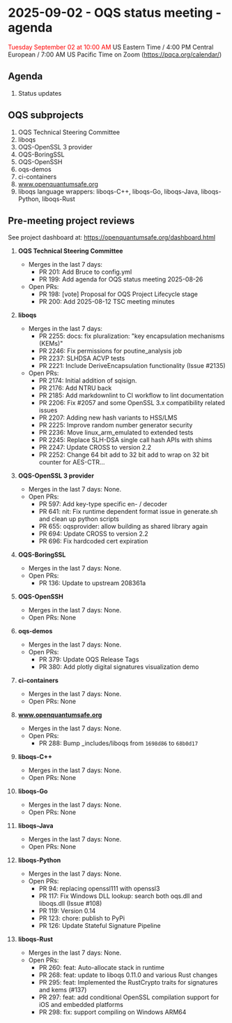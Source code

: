 # 2025-09-02 - OQS status meeting - agenda

<span style="color: red;"> Tuesday September 02 at 10:00 AM </span> US Eastern Time / 4:00 PM Central European / 7:00 AM US Pacific Time on Zoom (https://pqca.org/calendar/)

## Agenda

1. Status updates

## OQS subprojects

1. OQS Technical Steering Committee
2. liboqs
3. OQS-OpenSSL 3 provider
4. OQS-BoringSSL
5. OQS-OpenSSH
6. oqs-demos
7. ci-containers
8. www.openquantumsafe.org
9. liboqs language wrappers: liboqs-C++, liboqs-Go, liboqs-Java, liboqs-Python, liboqs-Rust

## Pre-meeting project reviews

See project dashboard at: https://openquantumsafe.org/dashboard.html

1. **OQS Technical Steering Committee**


	- Merges in the last 7 days:
		 - PR 201: Add Bruce to config.yml
		 - PR 199: Add agenda for OQS status meeting 2025-08-26
	- Open PRs:
		 - PR 198: [vote] Proposal for OQS Project Lifecycle stage
		 - PR 200: Add 2025-08-12 TSC meeting minutes


2. **liboqs**


	- Merges in the last 7 days:
		 - PR 2255: docs: fix pluralization: "key encapsulation mechanisms (KEMs)"
		 - PR 2246: Fix permissions for poutine\_analysis job
		 - PR 2237: SLHDSA ACVP tests
		 - PR 2221: Include DeriveEncapsulation functionality (Issue #2135)
	- Open PRs:
		 - PR 2174: Initial addition of sqisign.
		 - PR 2176: Add NTRU back
		 - PR 2185: Add markdownlint to CI workflow to lint documentation
		 - PR 2206: Fix #2057 and some OpenSSL 3.x compatibility related issues
		 - PR 2207: Adding new hash variants to HSS/LMS
		 - PR 2225: Improve random number generator security
		 - PR 2236: Move linux\_arm\_emulated to extended tests
		 - PR 2245: Replace SLH-DSA single call hash APIs with shims
		 - PR 2247: Update CROSS to version 2.2
		 - PR 2252: Change 64 bit add to 32 bit add to wrap on 32 bit counter for AES-CTR…


3. **OQS-OpenSSL 3 provider**


	- Merges in the last 7 days: None.
	- Open PRs:
		 - PR 597: Add key-type specific en- / decoder
		 - PR 641: nit: Fix runtime dependent format issue in generate.sh and clean up python scripts
		 - PR 655: oqsprovider: allow building as shared library again
		 - PR 694: Update CROSS to version 2.2
		 - PR 696: Fix hardcoded cert expiration


4. **OQS-BoringSSL**


	- Merges in the last 7 days: None.
	- Open PRs:
		 - PR 136: Update to upstream 208361a


5. **OQS-OpenSSH**


	- Merges in the last 7 days: None.
	- Open PRs: None


6. **oqs-demos**


	- Merges in the last 7 days: None.
	- Open PRs:
		 - PR 379: Update OQS Release Tags 
		 - PR 380: Add plotly digital signatures visualization demo


7. **ci-containers**


	- Merges in the last 7 days: None.
	- Open PRs: None


8. **www.openquantumsafe.org**


	- Merges in the last 7 days: None.
	- Open PRs:
		 - PR 288: Bump \_includes/liboqs from `1698d86` to `68b0d17`


9. **liboqs-C++**


	- Merges in the last 7 days: None.
	- Open PRs: None


10. **liboqs-Go**


	- Merges in the last 7 days: None.
	- Open PRs: None


11. **liboqs-Java**


	- Merges in the last 7 days: None.
	- Open PRs: None


12. **liboqs-Python**


	- Merges in the last 7 days: None.
	- Open PRs:
		 - PR 94: replacing openssl111 with openssl3
		 - PR 117: Fix Windows DLL lookup: search both oqs.dll and liboqs.dll (Issue #108)
		 - PR 119: Version 0.14
		 - PR 123: chore: publish to PyPi
		 - PR 126: Update Stateful Signature Pipeline


13. **liboqs-Rust**


	- Merges in the last 7 days: None.
	- Open PRs:
		 - PR 260: feat: Auto-allocate stack in runtime
		 - PR 268: feat: update to liboqs 0.11.0 and various Rust changes
		 - PR 295: feat:  Implemented the RustCrypto traits for signatures and kems (#137)
		 - PR 297: feat: add conditional OpenSSL compilation support for iOS and embedded platforms
		 - PR 298: fix: support compiling on Windows ARM64
